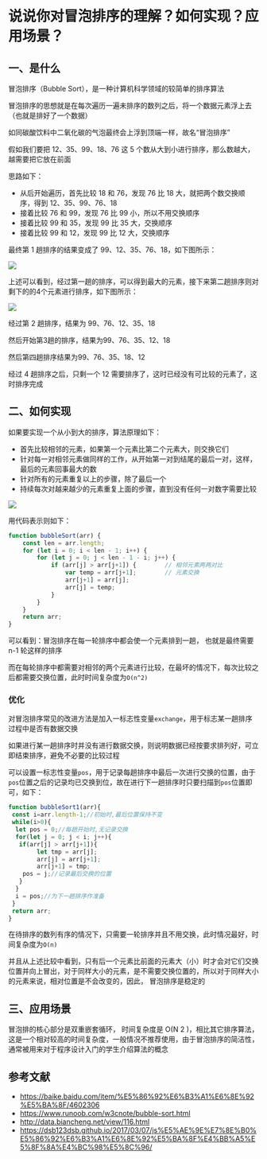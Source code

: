 # 说说你对冒泡排序的理解？如何实现？应用场景？

## 一、是什么

冒泡排序（Bubble Sort），是一种计算机科学领域的较简单的排序算法

冒泡排序的思想就是在每次遍历一遍未排序的数列之后，将一个数据元素浮上去（也就是排好了一个数据）

如同碳酸饮料中二氧化碳的气泡最终会上浮到顶端一样，故名“冒泡排序”

假如我们要把 12、35、99、18、76 这 5 个数从大到小进行排序，那么数越大，越需要把它放在前面

思路如下：

+   从后开始遍历，首先比较 18 和 76，发现 76 比 18 大，就把两个数交换顺序，得到 12、35、99、76、18
+   接着比较 76 和 99，发现 76 比 99 小，所以不用交换顺序
+   接着比较 99 和 35，发现 99 比 35 大，交换顺序
+   接着比较 99 和 12，发现 99 比 12 大，交换顺序

最终第 1 趟排序的结果变成了 99、12、35、76、18，如下图所示：

![](https://static.vue-js.com/7a363770-2652-11ec-8e64-91fdec0f05a1.png)

上述可以看到，经过第一趟的排序，可以得到最大的元素，接下来第二趟排序则对剩下的的4个元素进行排序，如下图所示：

![](https://static.vue-js.com/84b9ddf0-2652-11ec-a752-75723a64e8f5.png)

经过第 2 趟排序，结果为 99、76、12、35、18

然后开始第3趟的排序，结果为99、76、35、12、18

然后第四趟排序结果为99、76、35、18、12

经过 4 趟排序之后，只剩一个 12 需要排序了，这时已经没有可比较的元素了，这时排序完成

## 二、如何实现

如果要实现一个从小到大的排序，算法原理如下：

+   首先比较相邻的元素，如果第一个元素比第二个元素大，则交换它们
+   针对每一对相邻元素做同样的工作，从开始第一对到结尾的最后一对，这样，最后的元素回事最大的数
+   针对所有的元素重复以上的步骤，除了最后一个
+   持续每次对越来越少的元素重复上面的步骤，直到没有任何一对数字需要比较

![](https://www.runoob.com/wp-content/uploads/2019/03/bubbleSort.gif)

用代码表示则如下：

```js
function bubbleSort(arr) {
    const len = arr.length;
    for (let i = 0; i < len - 1; i++) {
        for (let j = 0; j < len - 1 - i; j++) {
            if (arr[j] > arr[j+1]) {        // 相邻元素两两对比
                var temp = arr[j+1];        // 元素交换
                arr[j+1] = arr[j];
                arr[j] = temp;
            }
        }
    }
    return arr;
}
```
可以看到：冒泡排序在每一轮排序中都会使一个元素排到一趟， 也就是最终需要 n-1 轮这样的排序

而在每轮排序中都需要对相邻的两个元素进行比较，在最坏的情况下，每次比较之后都需要交换位置，此时时间复杂度为`O(n^2)`

### 优化

对冒泡排序常见的改进方法是加入一标志性变量`exchange`，用于标志某一趟排序过程中是否有数据交换

如果进行某一趟排序时并没有进行数据交换，则说明数据已经按要求排列好，可立即结束排序，避免不必要的比较过程

可以设置一标志性变量`pos`，用于记录每趟排序中最后一次进行交换的位置，由于`pos`位置之后的记录均已交换到位，故在进行下一趟排序时只要扫描到`pos`位置即可，如下：

```js
function bubbleSort1(arr){
 const i=arr.length-1;//初始时,最后位置保持不变  
 while(i>0){
  let pos = 0;//每趟开始时,无记录交换
  for(let j = 0; j < i; j++){
   if(arr[j] > arr[j+1]){
        let tmp = arr[j];
        arr[j] = arr[j+1];
        arr[j+1] = tmp;
    pos = j;//记录最后交换的位置  
   }   
  }
  i = pos;//为下一趟排序作准备
 }
 return arr;
}
```
在待排序的数列有序的情况下，只需要一轮排序并且不用交换，此时情况最好，时间复杂度为`O(n)`

并且从上述比较中看到，只有后一个元素比前面的元素大（小）时才会对它们交换位置并向上冒出，对于同样大小的元素，是不需要交换位置的，所以对于同样大小的元素来说，相对位置是不会改变的，因此， 冒泡排序是稳定的

## 三、应用场景

冒泡排的核心部分是双重嵌套循环， 时间复杂度是 O(N 2 )，相比其它排序算法，这是一个相对较高的时间复杂度，一般情况不推荐使用，由于冒泡排序的简洁性，通常被用来对于程序设计入门的学生介绍算法的概念

## 参考文献

+   https://baike.baidu.com/item/%E5%86%92%E6%B3%A1%E6%8E%92%E5%BA%8F/4602306
+   https://www.runoob.com/w3cnote/bubble-sort.html
+   http://data.biancheng.net/view/116.html
+   https://dsb123dsb.github.io/2017/03/07/js%E5%AE%9E%E7%8E%B0%E5%86%92%E6%B3%A1%E6%8E%92%E5%BA%8F%E4%BB%A5%E5%8F%8A%E4%BC%98%E5%8C%96/